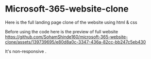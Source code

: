 # Microsoft-365-website-clone
Here is the full landing page clone of the website using html  &amp; css

Before using the code here is the preview of full website
https://github.com/SohamShinde160/microsoft-365-website-clone/assets/139739695/e80d8a0c-3347-436a-82cc-bb247c5eb430

It's non-responsive .
